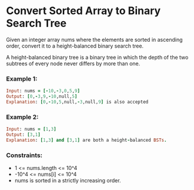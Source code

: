 # Convert Sorted Array to Binary Search Tree

Given an integer array nums where the elements are sorted in ascending order, convert it to a height-balanced binary search tree.

A height-balanced binary tree is a binary tree in which the depth of the two subtrees of every node never differs by more than one.

### Example 1:
```ruby
Input: nums = [-10,-3,0,5,9]
Output: [0,-3,9,-10,null,5]
Explanation: [0,-10,5,null,-3,null,9] is also accepted
```
### Example 2:
```ruby
Input: nums = [1,3]
Output: [3,1]
Explanation: [1,3] and [3,1] are both a height-balanced BSTs.
```
### Constraints:

- 1 <= nums.length <= 10^4
- -10^4 <= nums[i] <= 10^4
- nums is sorted in a strictly increasing order.